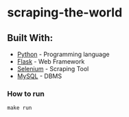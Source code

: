# scraping-the-world

## Built With:

- [Python](https://www.python.org/) - Programming language
- [Flask](https://flask.palletsprojects.com/en/2.0.x/#) - Web Framework
- [Selenium](https://www.selenium.dev/) - Scraping Tool
- [MySQL](https://www.mysql.com/) - DBMS

### How to run
    make run